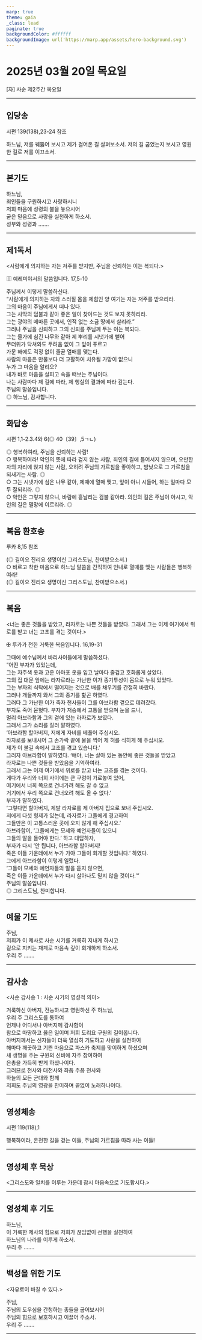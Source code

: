 ```yaml
---
marp: true
theme: gaia
_class: lead
paginate: true
backgroundColor: #ffffff
backgroundImage: url('https://marp.app/assets/hero-background.svg')
---
```


# 2025년 03월 20일 목요일

[자] 사순 제2주간 목요일  




---

## 입당송

시편 139(138),23-24 참조

하느님, 저를 꿰뚫어 보시고 제가 걸어온 길 살펴보소서. 저의 길 굽었는지 보시고 영원한 길로 저를 이끄소서.  
  


---

## 본기도

하느님,  
죄인들을 구원하시고 사랑하시니  
저희 마음에 성령의 불을 놓으시어  
굳은 믿음으로 사랑을 실천하게 하소서.  
성부와 성령과 …….  
  


---

## 제1독서

<사람에게 의지하는 자는 저주를 받지만, 주님을 신뢰하는 이는 복되다.>

▥ 예레미야서의 말씀입니다. 17,5-10

주님께서 이렇게 말씀하신다.  
“사람에게 의지하는 자와 스러질 몸을 제힘인 양 여기는 자는 저주를 받으리라.  
그의 마음이 주님에게서 떠나 있다.  
그는 사막의 덤불과 같아 좋은 일이 찾아드는 것도 보지 못하리라.  
그는 광야의 메마른 곳에서, 인적 없는 소금 땅에서 살리라.”  
그러나 주님을 신뢰하고 그의 신뢰를 주님께 두는 이는 복되다.  
그는 물가에 심긴 나무와 같아 제 뿌리를 시냇가에 뻗어  
무더위가 닥쳐와도 두려움 없이 그 잎이 푸르고  
가문 해에도 걱정 없이 줄곧 열매를 맺는다.  
사람의 마음은 만물보다 더 교활하여 치유될 가망이 없으니  
누가 그 마음을 알리오?  
내가 바로 마음을 살피고 속을 떠보는 주님이다.  
나는 사람마다 제 길에 따라, 제 행실의 결과에 따라 갚는다.  
주님의 말씀입니다.  
◎ 하느님, 감사합니다.  
  


---

## 화답송

시편 1,1-2.3.4와 6(◎ 40〔39〕,5ㄱㄴ)

◎ 행복하여라, 주님을 신뢰하는 사람!  
○ 행복하여라! 악인의 뜻에 따라 걷지 않는 사람, 죄인의 길에 들어서지 않으며, 오만한 자의 자리에 앉지 않는 사람, 오히려 주님의 가르침을 좋아하고, 밤낮으로 그 가르침을 되새기는 사람. ◎  
○ 그는 시냇가에 심은 나무 같아, 제때에 열매 맺고, 잎이 아니 시들어, 하는 일마다 모두 잘되리라. ◎  
○ 악인은 그렇지 않으니, 바람에 흩날리는 검불 같아라. 의인의 길은 주님이 아시고, 악인의 길은 멸망에 이르리라. ◎  
  


---

## 복음 환호송

루카 8,15 참조

(◎ 길이요 진리요 생명이신 그리스도님, 찬미받으소서.)  
○ 바르고 착한 마음으로 하느님 말씀을 간직하여 인내로 열매를 맺는 사람들은 행복하여라!  
(◎ 길이요 진리요 생명이신 그리스도님, 찬미받으소서.)  
  


---

## 복음

<너는 좋은 것들을 받았고, 라자로는 나쁜 것들을 받았다. 그래서 그는 이제 여기에서 위로를 받고 너는 고초를 겪는 것이다.>

✠ 루카가 전한 거룩한 복음입니다. 16,19-31

그때에 예수님께서 바리사이들에게 말씀하셨다.  
“어떤 부자가 있었는데,  
그는 자주색 옷과 고운 아마포 옷을 입고 날마다 즐겁고 호화롭게 살았다.  
그의 집 대문 앞에는 라자로라는 가난한 이가 종기투성이 몸으로 누워 있었다.  
그는 부자의 식탁에서 떨어지는 것으로 배를 채우기를 간절히 바랐다.  
그러나 개들까지 와서 그의 종기를 핥곤 하였다.  
그러다 그 가난한 이가 죽자 천사들이 그를 아브라함 곁으로 데려갔다.  
부자도 죽어 묻혔다. 부자가 저승에서 고통을 받으며 눈을 드니,  
멀리 아브라함과 그의 곁에 있는 라자로가 보였다.  
그래서 그가 소리를 질러 말하였다.  
‘아브라함 할아버지, 저에게 자비를 베풀어 주십시오.  
라자로를 보내시어 그 손가락 끝에 물을 찍어 제 혀를 식히게 해 주십시오.  
제가 이 불길 속에서 고초를 겪고 있습니다.’  
그러자 아브라함이 말하였다. ‘얘야, 너는 살아 있는 동안에 좋은 것들을 받았고  
라자로는 나쁜 것들을 받았음을 기억하여라.  
그래서 그는 이제 여기에서 위로를 받고 너는 고초를 겪는 것이다.  
게다가 우리와 너희 사이에는 큰 구렁이 가로놓여 있어,  
여기에서 너희 쪽으로 건너가려 해도 갈 수 없고  
거기에서 우리 쪽으로 건너오려 해도 올 수 없다.’  
부자가 말하였다.  
‘그렇다면 할아버지, 제발 라자로를 제 아버지 집으로 보내 주십시오.  
저에게 다섯 형제가 있는데, 라자로가 그들에게 경고하여  
그들만은 이 고통스러운 곳에 오지 않게 해 주십시오.’  
아브라함이, ‘그들에게는 모세와 예언자들이 있으니  
그들의 말을 들어야 한다.’ 하고 대답하자,  
부자가 다시 ‘안 됩니다, 아브라함 할아버지!  
죽은 이들 가운데에서 누가 가야 그들이 회개할 것입니다.’ 하였다.  
그에게 아브라함이 이렇게 일렀다.  
‘그들이 모세와 예언자들의 말을 듣지 않으면,  
죽은 이들 가운데에서 누가 다시 살아나도 믿지 않을 것이다.’”  
주님의 말씀입니다.  
◎ 그리스도님, 찬미합니다.  
  


---

## 예물 기도

주님,  
저희가 이 제사로 사순 시기를 거룩히 지내게 하시고  
겉으로 지키는 재계로 마음속 깊이 회개하게 하소서.  
우리 주 …….  
  


---

## 감사송

<사순 감사송 1 : 사순 시기의 영성적 의미>

거룩하신 아버지, 전능하시고 영원하신 주 하느님,  
우리 주 그리스도를 통하여  
언제나 어디서나 아버지께 감사함이  
참으로 마땅하고 옳은 일이며 저희 도리요 구원의 길이옵니다.  
아버지께서는 신자들이 더욱 열심히 기도하고 사랑을 실천하여  
해마다 깨끗하고 기쁜 마음으로 파스카 축제를 맞이하게 하셨으며  
새 생명을 주는 구원의 신비에 자주 참여하여  
은총을 가득히 받게 하셨나이다.  
그러므로 천사와 대천사와 좌품 주품 천사와  
하늘의 모든 군대와 함께  
저희도 주님의 영광을 찬미하며 끝없이 노래하나이다.  
  


---

## 영성체송

시편 119(118),1

행복하여라, 온전한 길을 걷는 이들, 주님의 가르침을 따라 사는 이들!  
  


---

## 영성체 후 묵상

<그리스도와 일치를 이루는 가운데 잠시 마음속으로 기도합시다.>  


---

## 영성체 후 기도

하느님,  
이 거룩한 제사의 힘으로 저희가 끊임없이 선행을 실천하여  
하느님의 나라를 이루게 하소서.  
우리 주 …….  
  


---

## 백성을 위한 기도

<자유로이 바칠 수 있다.>

주님,  
주님의 도우심을 간청하는 종들을 굽어보시어  
주님의 힘으로 보호하시고 이끌어 주소서.  
우리 주 …….  
  


---